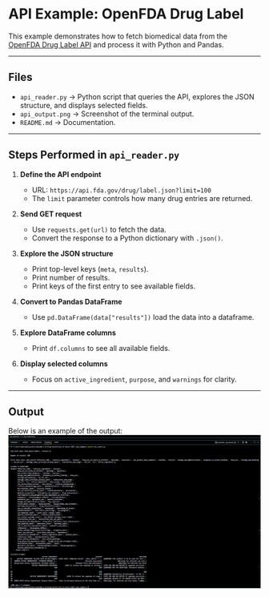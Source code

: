 # API Example: OpenFDA Drug Label

This example demonstrates how to fetch biomedical data from the [OpenFDA Drug Label API](https://open.fda.gov/apis/drug/label/) and process it with Python and Pandas.

---

## Files
- `api_reader.py` → Python script that queries the API, explores the JSON structure, and displays selected fields.
- `api_output.png` → Screenshot of the terminal output.
- `README.md` → Documentation.

---

## Steps Performed in `api_reader.py`

1. **Define the API endpoint**  
   - URL: `https://api.fda.gov/drug/label.json?limit=100`  
   - The `limit` parameter controls how many drug entries are returned.

2. **Send GET request**  
   - Use `requests.get(url)` to fetch the data.  
   - Convert the response to a Python dictionary with `.json()`.

3. **Explore the JSON structure**  
   - Print top-level keys (`meta`, `results`).  
   - Print number of results.  
   - Print keys of the first entry to see available fields.

4. **Convert to Pandas DataFrame**  
   - Use `pd.DataFrame(data["results"])` load the data into a dataframe.

5. **Explore DataFrame columns**  
   - Print `df.columns` to see all available fields.

6. **Display selected columns**  
   - Focus on `active_ingredient`, `purpose`, and `warnings` for clarity.

---

## Output

Below is an example of the output:
![Drug_label_api](api_output.png)